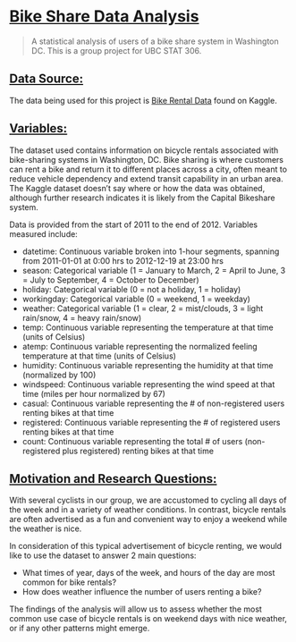 # <ins>Bike Share Data Analysis</ins>
> A statistical analysis of users of a bike share system in Washington DC. This is a group project for UBC STAT 306.

## <ins>Data Source:</ins>
The data being used for this project is [Bike Rental Data](https://www.kaggle.com/datasets/prepinstaprime/bike-rental-data) found on Kaggle.

## <ins>Variables:</ins>
The dataset used contains information on bicycle rentals associated with bike-sharing systems in Washington, DC. Bike sharing is where customers can rent a bike and return it to different places across a city, often meant to reduce vehicle dependency and extend transit capability in an urban area. The Kaggle dataset doesn’t say where or how the data was obtained, although further research indicates it is likely from the Capital Bikeshare system.

Data is provided from the start of 2011 to the end of 2012. Variables measured include:
- datetime: Continuous variable broken into 1-hour segments, spanning from 2011-01-01 at 0:00 hrs to 2012-12-19 at 23:00 hrs
- season: Categorical variable (1 = January to March, 2 = April to June, 3 = July to September, 4 = October to December)
- holiday: Categorical variable (0 = not a holiday, 1 = holiday)
- workingday: Categorical variable (0 = weekend, 1 = weekday)
- weather: Categorical variable (1 = clear, 2 = mist/clouds, 3 = light rain/snow, 4 = heavy rain/snow)
- temp: Continuous variable representing the temperature at that time (units of Celsius)
- atemp: Continuous variable representing the normalized feeling temperature at that time (units of Celsius)
- humidity: Continuous variable representing the humidity at that time (normalized by 100)
- windspeed: Continuous variable representing the wind speed at that time (miles per hour normalized by 67)
- casual: Continuous variable representing the # of non-registered users renting bikes at that time
- registered: Continuous variable representing the # of registered users renting bikes at that time
- count: Continuous variable representing the total # of users (non-registered plus registered) renting bikes at that time

## <ins> Motivation and Research Questions:</ins>
With several cyclists in our group, we are accustomed to cycling all days of the week and in a variety of weather conditions. In contrast, bicycle rentals are often advertised as a fun and convenient way to enjoy a weekend while the weather is nice.

In consideration of this typical advertisement of bicycle renting, we would like to use the dataset to answer 2 main questions:
- What times of year, days of the week, and hours of the day are most common for bike rentals?
- How does weather influence the number of users renting a bike?

The findings of the analysis will allow us to assess whether the most common use case of bicycle rentals is on weekend days with nice weather, or if any other patterns might emerge.
